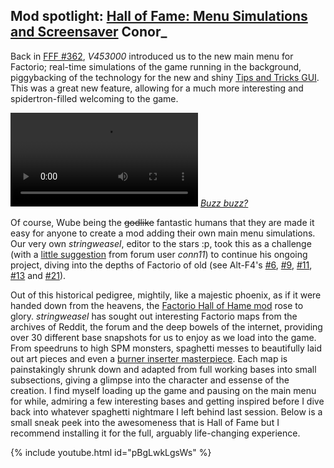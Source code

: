 ## Mod spotlight: [Hall of Fame: Menu Simulations and Screensaver](https://mods.factorio.com/mod/HallOfFame) <author>Conor_</author>

Back in [FFF #362](https://factorio.com/blog/post/fff-362), *V453000* introduced us to the new main menu for Factorio; real-time simulations of the game running in the background, piggybacking of the technology for the new and shiny [Tips and Tricks GUI](https://www.factorio.com/blog/post/fff-361). This was a great new feature, allowing for a much more interesting and spidertron-filled welcoming to the game.

![New Factorio menu simulations](media/menu-sim.mp4)
*[Buzz buzz?](https://mods.factorio.com/mod/bumble-bots)*

Of course, Wube being the ~~godlike~~ fantastic humans that they are made it easy for anyone to create a mod adding their own main menu simulations. Our very own *stringweasel*, editor to the stars :p, took this as a challenge (with a [little suggestion](https://forums.factorio.com/viewtopic.php?p=520268#p520268) from forum user *conn11*) to continue his ongoing project, diving into the depths of Factorio of old (see Alt-F4's [#6](https://alt-f4.blog/ALTF4-6/#nauvis-archives-how-far-weve-come-stringweasel), [#9](https://alt-f4.blog/ALTF4-9/#nauvis-archives-factorio-jargon-stringweasel), [#11](https://alt-f4.blog/ALTF4-11/#nauvis-archives-outdated-techniques-stringweasel), [#13](https://alt-f4.blog/ALTF4-13/#nauvis-archives-one-rocket-defence-per-minute-stringweasel) and [#21](https://alt-f4.blog/ALTF4-21/#nauvis-archives-from-mod-to-vanilla-stringweasel)). 

Out of this historical pedigree, mightily, like a majestic phoenix, as if it were handed down from the heavens, the [Factorio Hall of Hame mod](https://mods.factorio.com/mod/HallOfFame) rose to glory. *stringweasel* has sought out interesting Factorio maps from the archives of Reddit, the forum and the deep bowels of the internet, providing over 30 different base snapshots for us to enjoy as we load into the game. From speedruns to high SPM monsters, spaghetti messes to beautifully laid out art pieces and even a [burner inserter masterpiece](https://alt-f4.blog/ALTF4-8/#i-love-factorio-because-of-burner-inserters-goose). Each map is painstakingly shrunk down and adapted from full working bases into small subsections, giving a glimpse into the character and essense of the creation. I find myself loading up the game and pausing on the main menu for while, admiring a few interesting bases and getting inspired before I dive back into whatever spaghetti nightmare I left behind last session. Below is a small sneak peek into the awesomeness that is Hall of Fame but I recommend installing it for the full, arguably life-changing experience.

{% include youtube.html id="pBgLwkLgsWs" %}